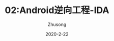 ---
title: 02:Android逆向工程-IDA
author: Zhusong
layout: post
footer: true
post_list: "category"
category: Android逆向
date: 2020-2-22
excerpt: "02:Android逆向工程-IDA"
abstract: ""
---